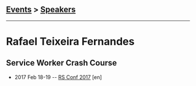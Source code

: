 ## [Events](../README.md) > [Speakers](../speakers.md)
---

# Rafael Teixeira Fernandes

## Service Worker Crash Course
- 2017 Feb 18-19 -- [RS Conf 2017](https://www.youtube.com/watch?v=043HeY_V-QQ) [en]   
